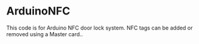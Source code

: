 # ArduinoNFC
This code is for Arduino NFC door lock system. NFC tags can be added or removed using a Master card..
